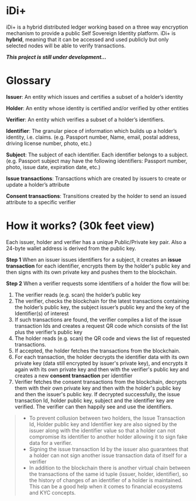 # iDi+

iDi+ is a hybrid distributed ledger working based on a three way encryption mechanism to provide a public Self Sovereign Identity platform. iDi+ is **hybrid**, meaning that it can be accessed and used publicly but only selected nodes will be able to verify transactions.

***This project is still under development...***



# Glossary

**Issuer**: An entity which issues and certifies a subset of a holder’s identity

**Holder**: An entity whose identity is certified and/or verified by other entities

**Verifier**: An entity which verifies a subset of a holder’s identifiers.

**Identifier**: The granular piece of information which builds up a holder’s identity, i.e. claims. (e.g. Passport number, Name, email, postal address, driving license number, photo, etc.)

**Subject**: The subject of each identifier. Each identifier belongs to a subject. (e.g. Passport subject may have the following identifiers: Passport number, photo, issue date, expiration date, etc.)

**Issue transactions**: Transactions which are created by issuers to create or update a holder’s attribute

**Consent transactions**: Transitions created by the holder to send an issued attribute to a specific verifier

# How it works? (30k feet view)

Each issuer, holder and verifier has a unique Public/Private key pair. Also a 24-byte wallet address is derived from the public key.

**Step 1**
When an issuer issues identifiers for a subject, it creates an **issue transaction** for each identifier, encrypts them by the holder's public key and then signs with its own private key and pushes them to the blockchain.

**Step 2**
When a verifier requests some identifiers of a holder the flow will be:
1. The verifier reads (e.g. scan) the holder’s public key
2. The verifier, checks the blockchain for the latest transactions containing the holder’s public key, the subject issuer’s public key and the key of the Identifier(s) of interest
3. If such transactions are found, the verifier compiles a list of the issue transaction Ids and creates a request QR code which consists of the list plus the verifier’s public key
4. The holder reads (e.g. scan) the QR code and views the list of requested transactions.
5. If accepted, the holder fetches the transactions from the blockchain.
6. For each transaction, the holder decrypts the identifier data with its own private key (data still encrypted by issuer's private key), and encrypts it again with its own private key and then with the verifier's public key and creates a new **consent transaction** per identifier
7. Verifier fetches the consent transactions from the blockchain, decrypts them with their own private key and then with the holder's public key and then the issuer's public key. If decrypted successfully, the issue transaction Id, holder public key, subject and the identifier key are verified. The verifier can then happily see and use the identifiers.

> -   To prevent collusion between two holders, the Issue Transaction Id, Holder public key and Identifier key are also signed by the issuer along with the identifier value so that a holder can not compromise its identifier to another holder allowing it to sign fake data for a verifier.  
>-   Signing the issue transaction Id by the issuer also guarantees that a holder can not sign another issue transaction data of itself for a verifier
>- In addition to the blockchain there is another virtual chain between the transactions of the same id tuple (issuer, holder, identifier), so the history of changes of an identifier of a holder is maintained. This can be a good help when it comes to financial ecosystems and KYC concepts.